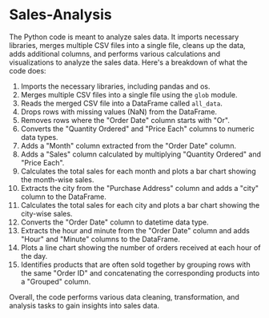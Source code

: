 # Sales-Analysis

The Python code is meant to analyze sales data. It imports necessary libraries, merges multiple CSV files into a single file, cleans up the data, adds additional columns, and performs various calculations and visualizations to analyze the sales data. Here's a breakdown of what the code does:

1. Imports the necessary libraries, including pandas and os.
2. Merges multiple CSV files into a single file using the `glob` module.
3. Reads the merged CSV file into a DataFrame called `all_data`.
4. Drops rows with missing values (NaN) from the DataFrame.
5. Removes rows where the "Order Date" column starts with "Or".
6. Converts the "Quantity Ordered" and "Price Each" columns to numeric data types.
7. Adds a "Month" column extracted from the "Order Date" column.
8. Adds a "Sales" column calculated by multiplying "Quantity Ordered" and "Price Each".
9. Calculates the total sales for each month and plots a bar chart showing the month-wise sales.
10. Extracts the city from the "Purchase Address" column and adds a "city" column to the DataFrame.
11. Calculates the total sales for each city and plots a bar chart showing the city-wise sales.
12. Converts the "Order Date" column to datetime data type.
13. Extracts the hour and minute from the "Order Date" column and adds "Hour" and "Minute" columns to the DataFrame.
14. Plots a line chart showing the number of orders received at each hour of the day.
15. Identifies products that are often sold together by grouping rows with the same "Order ID" and concatenating the corresponding products into a "Grouped" column.

Overall, the code performs various data cleaning, transformation, and analysis tasks to gain insights into sales data.
